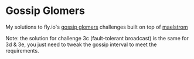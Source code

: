 # Gossip Glomers

My solutions to fly.io's [gossip glomers](https://fly.io/dist-sys/) challenges built on top of [maelstrom](https://github.com/jepsen-io/maelstrom)

Note: the solution for challenge 3c (fault-tolerant broadcast) is the same for 3d & 3e, you just need to tweak the gossip interval to meet the requirements.
